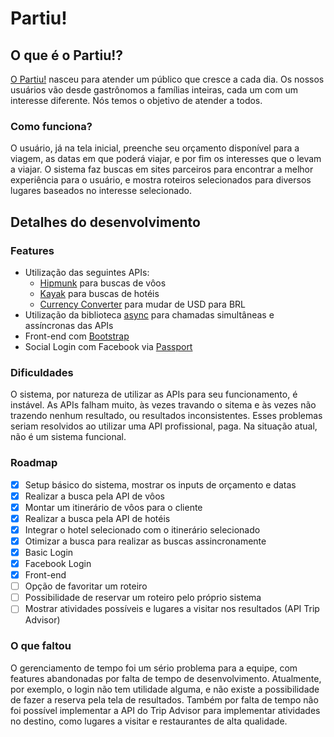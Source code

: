 # Partiu!
  
## O que é o Partiu!?
[O Partiu!](https://partiu--app.herokuapp.com) nasceu para atender um público que cresce a cada dia. Os nossos usuários vão desde gastrônomos a famílias inteiras, cada um com um interesse diferente. Nós temos o objetivo de atender a todos.

### Como funciona?
O usuário, já na tela inicial, preenche seu orçamento disponível para a viagem, as datas em que poderá viajar, e por fim os interesses que o levam a viajar. O sistema faz buscas em sites parceiros para encontrar a melhor experiência para o usuário, e mostra roteiros selecionados para diversos lugares baseados no interesse selecionado.

## Detalhes do desenvolvimento
### Features
- Utilização das seguintes APIs:
  - [Hipmunk](https://rapidapi.com/apidojo/api/hipmunk1) para buscas de vôos
  - [Kayak](https://rapidapi.com/apidojo/api/kajak) para buscas de hotéis
  - [Currency Converter](https://rapidapi.com/natkapral/api/currency-converter5) para mudar de USD para BRL
- Utilização da biblioteca [async](https://caolan.github.io/async/v3/) para chamadas simultâneas e assíncronas das APIs
- Front-end com [Bootstrap](https://getbootstrap.com/)
- Social Login com Facebook via [Passport](http://www.passportjs.org/docs/facebook/)
### Dificuldades
O sistema, por natureza de utilizar as APIs para seu funcionamento, é instável. As APIs falham muito, às vezes travando o sitema e às vezes não trazendo nenhum resultado, ou resultados inconsistentes. Esses problemas seriam resolvidos ao utilizar uma API profissional, paga. Na situação atual, não é um sistema funcional.
### Roadmap
- [x] Setup básico do sistema, mostrar os inputs de orçamento e datas
- [x] Realizar a busca pela API de vôos
- [x] Montar um itinerário de vôos para o cliente
- [x] Realizar a busca pela API de hotéis
- [x] Integrar o hotel selecionado com o itinerário selecionado
- [x] Otimizar a busca para realizar as buscas assincronamente
- [x] Basic Login
- [x] Facebook Login
- [x] Front-end
- [ ] Opção de favoritar um roteiro
- [ ] Possibilidade de reservar um roteiro pelo próprio sistema
- [ ] Mostrar atividades possíveis e lugares a visitar nos resultados (API Trip Advisor)
### O que faltou
O gerenciamento de tempo foi um sério problema para a equipe, com features abandonadas por falta de tempo de desenvolvimento. Atualmente, por exemplo, o login não tem utilidade alguma, e não existe a possibilidade de fazer a reserva pela tela de resultados. Também por falta de tempo não foi possível implementar a API do Trip Advisor para implementar atividades no destino, como lugares a visitar e restaurantes de alta qualidade.
